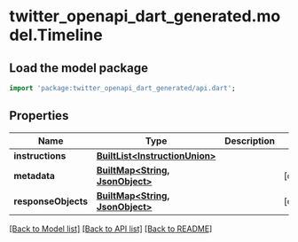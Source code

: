 # twitter_openapi_dart_generated.model.Timeline

## Load the model package
```dart
import 'package:twitter_openapi_dart_generated/api.dart';
```

## Properties
Name | Type | Description | Notes
------------ | ------------- | ------------- | -------------
**instructions** | [**BuiltList&lt;InstructionUnion&gt;**](InstructionUnion.md) |  | 
**metadata** | [**BuiltMap&lt;String, JsonObject&gt;**](JsonObject.md) |  | [optional] 
**responseObjects** | [**BuiltMap&lt;String, JsonObject&gt;**](JsonObject.md) |  | [optional] 

[[Back to Model list]](../README.md#documentation-for-models) [[Back to API list]](../README.md#documentation-for-api-endpoints) [[Back to README]](../README.md)



